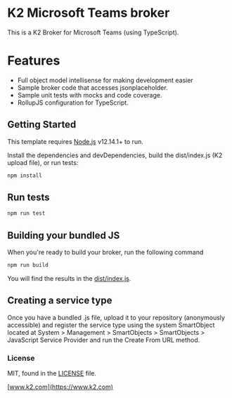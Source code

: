 # K2 Microsoft Teams broker

This is a K2 Broker for Microsoft Teams (using TypeScript).

# Features

  - Full object model intellisense for making development easier
  - Sample broker code that accesses jsonplaceholder.
  - Sample unit tests with mocks and code coverage.
  - RollupJS configuration for TypeScript.

## Getting Started

This template requires [Node.js](https://nodejs.org/) v12.14.1+ to run.

Install the dependencies and devDependencies, build the dist/index.js (K2 upload file), or run tests:

```bash
npm install
```

## Run tests
```bash
npm run test
```

## Building your bundled JS
When you're ready to build your broker, run the following command

```bash
npm run build
```

You will find the results in the [dist/index.js](./dist/index.js).

## Creating a service type
Once you have a bundled .js file, upload it to your repository (anonymously
accessible) and register the service type using the system SmartObject located
at System > Management > SmartObjects > SmartObjects > JavaScript Service
Provider and run the Create From URL method.

### License

MIT, found in the [LICENSE](./LICENSE) file.

[www.k2.com](https://www.k2.com)
